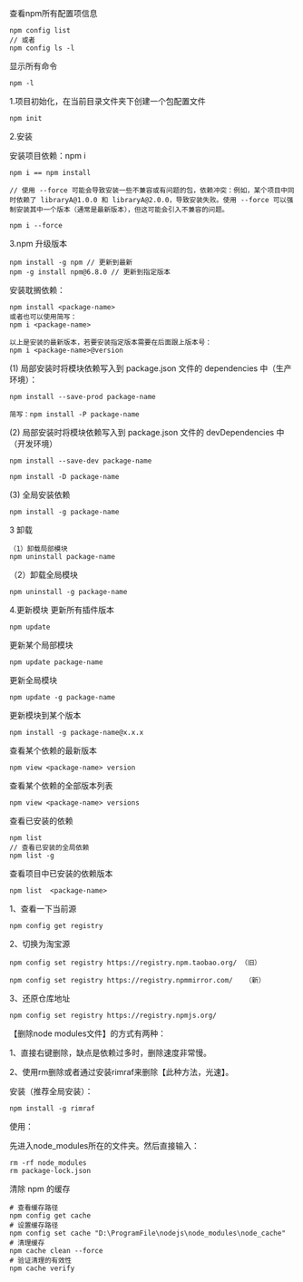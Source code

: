 
查看npm所有配置项信息
```
npm config list
// 或者
npm config ls -l
```
显示所有命令
```
npm -l
```
1.项目初始化，在当前目录文件夹下创建一个包配置文件
```
npm init
```
2.安装

安装项目依赖：npm i
```
npm i == npm install

// 使用 --force 可能会导致安装一些不兼容或有问题的包，依赖冲突：例如，某个项目中同时依赖了 libraryA@1.0.0 和 libraryA@2.0.0，导致安装失败。使用 --force 可以强制安装其中一个版本（通常是最新版本），但这可能会引入不兼容的问题。

npm i --force
```
3.npm 升级版本
```
npm install -g npm // 更新到最新
npm -g install npm@6.8.0 // 更新到指定版本
```
安装耽搁依赖：
```
npm install <package-name>
或者也可以使用简写：
npm i <package-name>

以上是安装的最新版本，若要安装指定版本需要在后面跟上版本号：
npm i <package-name>@version
```
(1) 局部安装时将模块依赖写入到 package.json 文件的 dependencies 中（生产环境）：
```
npm install --save-prod package-name

简写：npm install -P package-name
```
(2) 局部安装时将模块依赖写入到 package.json 文件的 devDependencies 中（开发环境）
```
npm install --save-dev package-name

npm install -D package-name
```
(3) 全局安装依赖
```
npm install -g package-name
```
3 卸载
```
（1）卸载局部模块
npm uninstall package-name
```
（2）卸载全局模块
```
npm uninstall -g package-name
```
4.更新模块
更新所有插件版本
```
npm update
```
更新某个局部模块
```
npm update package-name
```
更新全局模块
```
npm update -g package-name
```
更新模块到某个版本
```
npm install -g package-name@x.x.x
```
查看某个依赖的最新版本
```
npm view <package-name> version
```
查看某个依赖的全部版本列表
```
npm view <package-name> versions
```
查看已安装的依赖
```
npm list
// 查看已安装的全局依赖
npm list -g
```
查看项目中已安装的依赖版本
```
npm list  <package-name> 
```
1、查看一下当前源
```
npm config get registry
```
2、切换为淘宝源
```
npm config set registry https://registry.npm.taobao.org/ （旧）

npm config set registry https://registry.npmmirror.com/   （新）
```
3、还原仓库地址
```
npm config set registry https://registry.npmjs.org/
```
【删除node modules文件】的方式有两种：

1、直接右键删除，缺点是依赖过多时，删除速度非常慢。

2、使用rm删除或者通过安装rimraf来删除【此种方法，光速】。

安装（推荐全局安装）：
```
npm install -g rimraf
```
使用：

先进入node_modules所在的文件夹。然后直接输入：
```
rm -rf node_modules
rm package-lock.json
```
清除 npm 的缓存
```
# 查看缓存路径
npm config get cache
# 设置缓存路径
npm config set cache "D:\ProgramFile\nodejs\node_modules\node_cache"
# 清理缓存
npm cache clean --force
# 验证清理的有效性
npm cache verify
```